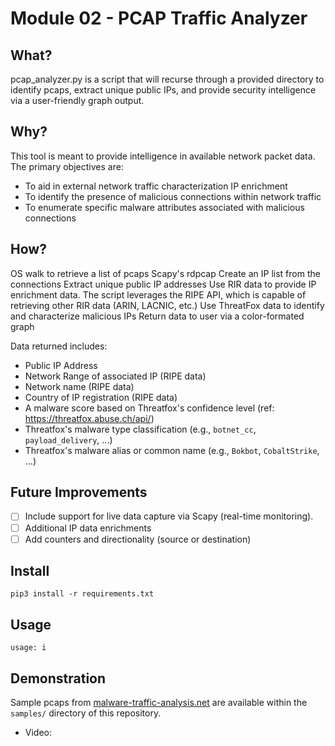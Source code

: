 # Module 02 - PCAP Traffic Analyzer

## What?

pcap_analyzer.py is a script that will recurse through a provided directory to identify pcaps, extract unique public IPs, and provide security intelligence via a user-friendly graph output.

## Why?

This tool is meant to provide intelligence in available network packet data. The primary objectives are:
- To aid in external network traffic characterization IP enrichment
- To identify the presence of malicious connections within network traffic
- To enumerate specific malware attributes associated with malicious connections

## How?

OS walk to retrieve a list of pcaps
Scapy's rdpcap
Create an IP list from the connections
Extract unique public IP addresses
Use RIR data to provide IP enrichment data. The script leverages the RIPE API, which is capable of retrieving other RIR data (ARIN, LACNIC, etc.)
Use ThreatFox data to identify and characterize malicious IPs
Return data to user via a color-formated graph

Data returned includes:
- Public IP Address
- Network Range of associated IP (RIPE data)
- Network name (RIPE data)
- Country of IP registration (RIPE data)
- A malware score based on Threatfox's confidence level (ref: https://threatfox.abuse.ch/api/)
- Threatfox's malware type classification (e.g., `botnet_cc`, `payload_delivery`, ...)
- Threatfox's malware alias or common name (e.g., `Bokbot`, `CobaltStrike`, ...)

## Future Improvements

- [ ] Include support for live data capture via Scapy (real-time monitoring). 
- [ ] Additional IP data enrichments
- [ ] Add counters and directionality (source or destination)

## Install

```
pip3 install -r requirements.txt
```

## Usage


```
usage: i
```

## Demonstration

Sample pcaps from [malware-traffic-analysis.net](https://www.malware-traffic-analysis.net/2023/) are available within the `samples/` directory of this repository.

- Video: 